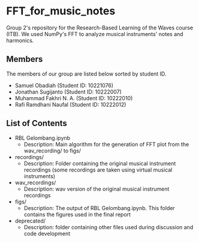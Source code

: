 # FFT_for_music_notes
Group 2's repository for the Research-Based Learning of the Waves course (ITB). We used NumPy's FFT to analyze musical instruments' notes and harmonics.

## Members
The members of our group are listed below sorted by student ID.
- Samuel Obadiah (Student ID: 10221076)
- Jonathan Sugijanto (Student ID: 10222007)
- Muhammad Fakhri N. A. (Student ID: 10222010)
- Rafi Ramdhani Naufal (Student ID: 10222012)

## List of Contents
- RBL Gelombang.ipynb
    * Description: Main algorithm for the generation of FFT plot from the wav_recording/ to figs/
- recordings/
    * Description: Folder containing the original musical instrument recordings (some recordings are taken using virtual musical instruments)
- wav_recordings/
    * Description: wav version of the original musical instrument recordings
- figs/
    * Description: The output of RBL Gelombang.ipynb. This folder contains the figures used in the final report
- deprecated/
    * Description: folder containing other files used during discussion and code development
